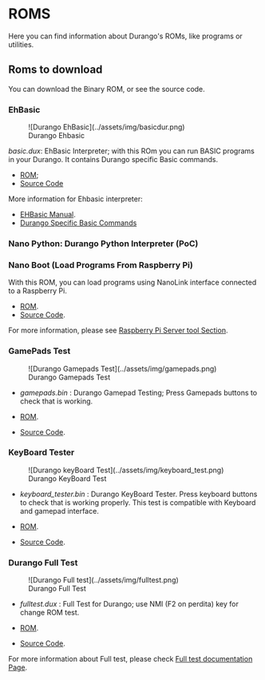 # ROMS

Here you can find information about Durango's ROMs, like programs or utilities.

## Roms to download

You can download the Binary ROM, or see the source code.

### EhBasic

<figure markdown>
![Durango EhBasic](../assets/img/basicdur.png)
<figcaption>Durango Ehbasic</figcaption>
</figure>

_basic.dux_: EhBasic Interpreter; with this ROm you can run BASIC programs in your Durango. It contains Durango specific Basic commands.


* [ROM](../assets/bin/basicgr.dux);
* [Source Code]()

More information for Ehbasic interpreter:

* [EHBasic Manual](http://retro.hansotten.nl/uploads/leedavison/Enhanced_6502_BASIC_reference_manual.pdf).
* [Durango Specific Basic Commands](ehbasic.md)


### Nano Python: Durango Python Interpreter (PoC)

### Nano Boot (Load Programs From Raspberry Pi)

With this ROM, you can load programs using NanoLink interface connected to a Raspberry Pi.

* [ROM](../assets/bin/nanoboot.dux).
* [Source Code](https://github.com/zuiko21/minimOS/blob/master/forge/nanoboot/cargador.s).

For more information, please see [Raspberry Pi Server tool Section](../tools/tools.md#raspberry-pi-durango-servernano-boot).

### GamePads Test

<figure markdown>
![Durango Gamepads Test](../assets/img/gamepads.png)
<figcaption>Durango Gamepads Test</figcaption>
</figure>

* _gamepads.bin_ : Durango Gamepad Testing; Press Gamepads buttons to check that is working.

* [ROM](../assets/bin/gamepads.dux).
* [Source Code](https://github.com/durangoretro/durango_demos/blob/main/gamepads.s).

### KeyBoard Tester


<figure markdown>
![Durango keyBoard Test](../assets/img/keyboard_test.png)
<figcaption>Durango KeyBoard Test</figcaption>
</figure>

* _keyboard_tester.bin_ : Durango KeyBoard Tester. Press keyboard buttons to check that is working properly. This test is compatible with Keyboard and gamepad interface.

* [ROM](../assets/bin/keyboard_tester.dux).
* [Source Code](https://github.com/durangoretro/durango_demos/blob/main/keyboard_tester.c).

### Durango Full Test

<figure markdown>
![Durango Full test](../assets/img/fulltest.png)
<figcaption>Durango Full Test</figcaption>
</figure>

* _fulltest.dux_ : Full Test for Durango; use NMI (F2 on perdita) key for change ROM test.

* [ROM](../assets/bin/fulltest.dux).
* [Source Code]().

For more information about Full test, please check [Full test documentation Page](fulltest.md).
